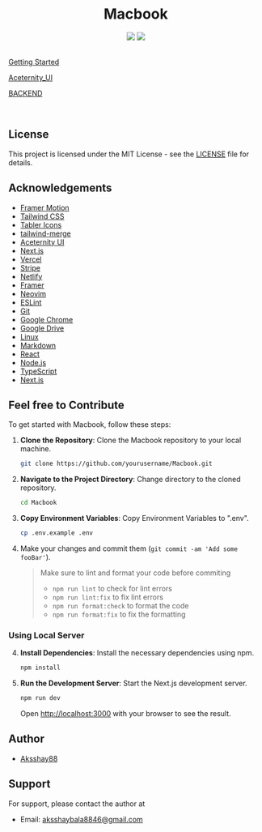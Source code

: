 <div align=center>
<h1>Macbook</h1> 
<img src="https://img.shields.io/badge/Apple-%23000000.svg?style=for-the-badge&logo=apple&logoColor=white width=400">
<img src="https://img.shields.io/badge/github-%23121011.svg?style=for-the-badge&logo=github&color=black width=400">
</div>
<br>

<a href="../Getting Started/readme.md">Getting Started</a>

<a href="../Frontend/readme.md">Aceternity_UI</a>

<a href="../backend_raw/readme.md">BACKEND</a>

</br>



## License

This project is licensed under the MIT License - see the [LICENSE](LICENSE) file for details.

## Acknowledgements

- [Framer Motion](https://www.framer.com/motion/)
- [Tailwind CSS](https://tailwindcss.com/)
- [Tabler Icons](https://tablericons.com/)
- [tailwind-merge](https://www.npmjs.com/package/tailwind-merge)
- [Aceternity UI](https://ui.aceternity.com/)
- [Next.js](https://nextjs.org/)
- [Vercel](https://vercel.com/)
- [Stripe](https://stripe.com/)
- [Netlify](https://www.netlify.com/)
- [Framer](https://www.framer.com/)
- [Neovim](https://neovim.io/)
- [ESLint](https://eslint.org/)
- [Git](https://git-scm.com/)
- [Google Chrome](https://www.google.com/chrome/)
- [Google Drive](https://www.google.com/drive/)
- [Linux](https://www.linux.org/)
- [Markdown](https://www.markdownguide.org/)
- [React](https://reactjs.org/)
- [Node.js](https://nodejs.org/)
- [TypeScript](https://www.typescriptlang.org/)
- [Next.js](https://nextjs.org/)



## Feel free to Contribute

To get started with Macbook, follow these steps:

1. **Clone the Repository**: Clone the Macbook repository to your local machine.
   ```bash
   git clone https://github.com/yourusername/Macbook.git
   ```
2. **Navigate to the Project Directory**: Change directory to the cloned repository.
   ```bash
   cd Macbook
   ```
3. **Copy Environment Variables**: Copy Environment Variables to ".env".
   ```bash
   cp .env.example .env
   ```
4. Make your changes and commit them (`git commit -am 'Add some fooBar'`).
   > Make sure to lint and format your code before commiting
   >
   > - `npm run lint` to check for lint errors
   > - `npm run lint:fix` to fix lint errors
   > - `npm run format:check` to format the code
   > - `npm run format:fix` to fix the formatting

### Using Local Server

4. **Install Dependencies**: Install the necessary dependencies using npm.
   ```bash
   npm install
   ```
5. **Run the Development Server**: Start the Next.js development server.
   ```bash
   npm run dev
   ```

   Open [http://localhost:3000](http://localhost:3000) with your browser to see the result.


## Author

- [Aksshay88](https://github.com/Aksshay88)


## Support

For support, please contact the author at

- Email: aksshaybala8846@gmail.com
